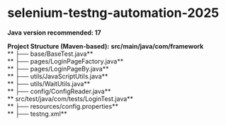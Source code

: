 # selenium-testng-automation-2025

**Java version recommended: 17**

**Project Structure (Maven-based):**
**src/main/java/com/framework**  
** ├── base/BaseTest.java**  
** ├── pages/LoginPageFactory.java**   
** ├── pages/LoginPageBy.java**   
** ├── utils/JavaScriptUtils.java**   
** ├── utils/WaitUtils.java**   
** ├── config/ConfigReader.java**   
**  src/test/java/com/tests/LoginTest.java**   
**  ├── resources/config.properties**   
**  ├── testng.xml**   
